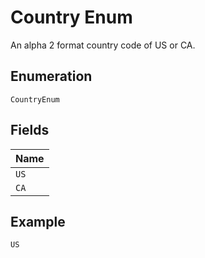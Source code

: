 
# Country Enum

An alpha 2 format country code of US or CA.

## Enumeration

`CountryEnum`

## Fields

| Name |
|  --- |
| `US` |
| `CA` |

## Example

```
US
```

